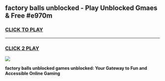 
## factory balls unblocked - Play Unblocked Gmaes & Free #e970m
<h3>
<a href="https://news.freeplayer.one?title=factory_balls_unblocked&ref=26F">CLICK TO PLAY</a></h3>
<hr>

<h3>
<a href="https://news.freeplayer.one?title=factory_balls_unblocked&ref=26F">CLICK 2 PLAY</a>
  
</h3>

<a href="https://news.freeplayer.one?title=factory_balls_unblocked&ref=26F/"><img src="https://clearcache.store/games.png"></a>


**factory balls unblocked games unblocked: Your Gateway to Fun and Accessible Online Gaming**
